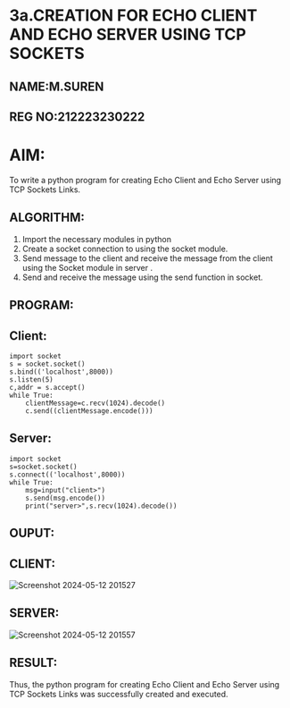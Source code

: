 # 3a.CREATION FOR ECHO CLIENT AND ECHO SERVER USING TCP SOCKETS
## NAME:M.SUREN
## REG NO:212223230222
# AIM:
To write a python program for creating Echo Client and Echo Server using TCP
Sockets Links.
## ALGORITHM:
1. Import the necessary modules in python
2. Create a socket connection to using the socket module.
3. Send message to the client and receive the message from the client using the Socket module in
 server .
4. Send and receive the message using the send function in socket.
## PROGRAM:
## Client:
```
import socket
s = socket.socket()
s.bind(('localhost',8000))
s.listen(5)
c,addr = s.accept()
while True:
    clientMessage=c.recv(1024).decode()
    c.send((clientMessage.encode()))
```
## Server:
```
import socket
s=socket.socket()
s.connect(('localhost',8000))
while True:
    msg=input("client>")
    s.send(msg.encode())
    print("server>",s.recv(1024).decode())
```

## OUPUT:
## CLIENT:
![Screenshot 2024-05-12 201527](https://github.com/kannan-nagaraju/3a.Sockets_Creation_for_Echo_Client_and_Echo_Server/assets/145742755/0bc4a64d-e5f5-4224-9271-e6423cb8efec)

## SERVER:
![Screenshot 2024-05-12 201557](https://github.com/kannan-nagaraju/3a.Sockets_Creation_for_Echo_Client_and_Echo_Server/assets/145742755/4963f2ff-53b6-4c2b-8fc0-6886bfbea063)


## RESULT:
Thus, the python program for creating Echo Client and Echo Server using TCP Sockets Links 
was successfully created and executed.
